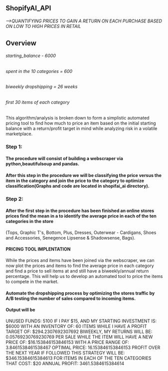 ## ShopifyAI_API
###### -->QUANTIFYING PRICES TO GAIN A RETURN ON EACH PURCHASE BASED ON LOW TO HIGH PRICES IN RETAIL

## Overview
###### starting_balance - 6000 
###### spent in the 10 categories = 600
###### biweekly dropshipping = 26 weeks 
###### first 30 items of each category

This algorithm/analysis is broken down to form a simplistic automated pricing tool to find how much to price an item based on the initial starting balance with a return/profit target in mind while analyzing risk in a volatile marketplace. 

### Step 1:
#### The procedure will consist of building a webscraper via python,beautifulsoup and pandas. 
#### After this step in the procedure we will be classifying the price versus the item in the category and join the price to the category to optimize classification(Graphs and code are located in shopifai_ai directory).

### Step 2:
#### After the first step in the procedure has been finished an online stores prices find the mean in a  to identify the average price in each of the ten categories in the store
(Tops,
Graphic T's,
Bottom, 
Plus, 
Dresses, 
Outerwear - Cardigans, 
Shoes and Accessories, 
Senegence Lipsense & Shadowsense, 
Bags).

#### PRICING TOOL IMPLENTATION
While the prices and items have been joined via the webscraper, we can now plot the prices and items to find the average price in each category and find a price to sell items at and still have a biweekly/annual return percentage. 
This will help us to develop an automated tool to price the items to compete in the market.

#### Automate the dropshipping process by optimizing the stores traffic by A/B testing the number of sales compared to incoming items.
#### Output will be 
UNUSED FUNDS: 5100
IF I PAY $15, AND MY STARTING INVESTMENT IS: $6000 
WITH AN INVENTORY OF: 60 ITEMS
WHILE I HAVE A PROFIT TARGET OF: $294.2307692307692 BIWEEKLY, 
MY RETURNS WILL BE: 0.05769230769230769 PER SALE 
WHILE THE ITEM WILL HAVE A NEW PRICE OF: $16.153846153846153 
WITH A PRICE RANGE OF: 3.8461538461538467
OPTIMAL PRICE: 16.153846153846153
PROFIT OVER THE NEXT YEAR IF FOLLOWED THIS STRATEGY WILL BE: $346.15384615384613 
FOR ITEMS IN EACH OF THE TEN CATEGORIES THAT COST: $20
ANNUAL PROFIT: 3461.5384615384614
